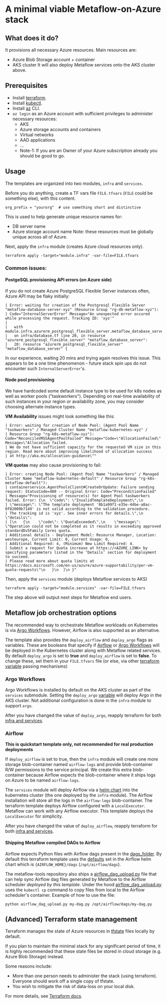 # A minimal viable Metaflow-on-Azure stack

## What does it do?
It provisions all necessary Azure resources. Main resources are:
* Azure Blob Storage account + container
* AKS cluster
It will also deploy Metaflow services onto the AKS cluster above.

## Prerequisites

* Install [terraform](https://learn.hashicorp.com/tutorials/terraform/install-cli).
* Install [kubectl](https://kubernetes.io/docs/tasks/tools/#kubectl).
* Install [az](https://docs.microsoft.com/en-us/cli/azure/install-azure-cli) CLI.
* `az login` as an Azure account with sufficient privileges to administer necessary resources:
  * AKS
  * Azure storage accounts and containers
  * Virtual networks
  * AAD applications
  * ...
  * Note-1: If you are an Owner of your Azure subscription already you should be good to go.

## Usage
The templates are organized into two modules, `infra` and `services`.

Before you do anything, create a TF vars file `FILE.tfvars` (`FILE` could be something else), with this content.

    org_prefix = "yourorg"  # use something short and distinctive

This is used to help generate unique resource names for:
* DB server name
* Azure storage account name
Note: these resources must be globally unique across all of Azure.


Next, apply the `infra` module (creates Azure cloud resources only).

    terraform apply -target="module.infra" -var-file=FILE.tfvars


### Common issues:
#### PostgeSQL provisioning API errors (on Azure side)

If you do not create Azure PostgreSQL Flexible Server instances often, Azure API may be flaky initially:

    | Error: waiting for creation of the Postgresql Flexible Server "metaflow-database-server-xyz" (Resource Group "rg-db-metaflow-xyz"):
    | Code="InternalServerError" Message="An unexpected error occured while processing the request. Tracking ID: 'xyz'"
    |
    |   with module.infra.azurerm_postgresql_flexible_server.metaflow_database_server,
    |   on infra/database.tf line 20, in resource "azurerm_postgresql_flexible_server" "metaflow_database_server":
    |   20: resource "azurerm_postgresql_flexible_server" "metaflow_database_server" {
In our experience, waiting 20 mins and trying again resolves this issue. This appears to be a one time phenomenon - future
stack spin ups do not encounter such `InternalServerError`'s.

#### Node pool provisioning
We have hardcoded some default instance type to be used for k8s nodes as well as worker pools ("taskworkers"). Depending
on real-time availability of such instances in your region or availability zone, you may consider choosing alternate instance types.

**VM Availability** issues might look something like this:

    | Error: waiting for creation of Node Pool: (Agent Pool Name "taskworkers" / Managed Cluster Name "metaflow-kubernetes-xyz" /
    | Resource Group "rg-k8s-metaflow-xyz"): Code="ReconcileVMSSAgentPoolFailed" Message="Code=\"AllocationFailed\" Message=\"Allocation failed.
    | We do not have sufficient capacity for the requested VM size in this region. Read more about improving likelihood of allocation success
    | at http://aka.ms/allocation-guidance\""

**VM quotas** may also cause provisioning to fail:

    | Error: creating Node Pool: (Agent Pool Name "taskworkers" / Managed Cluster Name "metaflow-kubernetes-default" / Resource Group "rg-k8s-metaflow-default"):
    | containerservice.AgentPoolsClient#CreateOrUpdate: Failure sending request: StatusCode=400 -- Original Error: Code="PreconditionFailed"
    | Message="Provisioning of resource(s) for Agent Pool taskworkers failed. Error: {\n  \"code\": \"InvalidTemplateDeployment\",\n
    | \"message\": \"The template deployment '8b1a99f1-e35e-44be-a8ac-0f82009b7149' is not valid according to the validation procedure.
    | The tracking id is 'xyz'. See inner errors for details.\",\n  \"details\":
    | [\n   {\n    \"code\": \"QuotaExceeded\",\n    \"message\": \"Operation could not be completed as it results in exceeding approved standardDv5Family Cores quota.
    | Additional details - Deployment Model: Resource Manager, Location: westeurope, Current Limit: 0, Current Usage: 0,
    | Additional Required: 4, (Minimum) New Limit Required: 4.
    | Submit a request for Quota increase at https://<AZURE_LINK> by specifying parameters listed in the ‘Details’ section for deployment to succeed.
    | Please read more about quota limits at https://docs.microsoft.com/en-us/azure/azure-supportability/per-vm-quota-requests\"\n   }\n  ]\n }"

Then, apply the `services` module (deploys Metaflow services to AKS)

    terraform apply -target="module.services" -var-file=FILE.tfvars

The step above will output next steps for Metaflow end users.

## Metaflow job orchestration options
The recommended way to orchestrate Metaflow workloads on Kubernetes is via [Argo Workflows](https://docs.metaflow.org/going-to-production-with-metaflow/scheduling-metaflow-flows/scheduling-with-argo-workflows). However, Airflow is also supported as an alternative.

The template also provides the `deploy_airflow` and `deploy_argo` flags as variables. These are booleans that specify if [Airflow](https://airflow.apache.org/) or [Argo Workflows](https://argoproj.github.io/argo-workflows/) will be deployed in the Kubernetes cluster along with Metaflow related services. By default `deploy_argo` is set to __true__ and `deploy_airflow` is set to __false__.
To change these, set them in your `FILE.tfvars` file (or else, via other [terraform variable](https://www.terraform.io/language/values/variables) passing mechanisms)

### Argo Workflows
Argo Workflows is installed by default on the AKS cluster as part of the `services` submodule. Setting the `deploy_argo` [variable](./variables.tf) will deploy Argo in the AKS cluster. Not additional configuration is done in the `infra` module to support `argo`.

After you have changed the value of `deploy_argo`, reapply terraform for both [infra and services](#usage).

### Airflow

**This is quickstart template only, not recommended for real production deployments**

If `deploy_airflow`  is set to true, then the `infra` module will create one more storage blob-container named `airflow-logs` and provide blob-container R/W permissions to the service principal. We create this extra blob-container because Airflow expects the blob-container where it ships logs on Azure to be named `airflow-logs`.

The `services` module will deploy Airflow via a [helm chart](https://airflow.apache.org/docs/helm-chart/stable/index.html) into the kubernetes cluster (the one deployed by the `infra` module). The Airflow installation will store all the logs in the `airflow-logs` blob-container. The terraform template deploys Airflow configured with a `LocalExecutor`. Metaflow can work with any Airflow executor. This template deploys the `LocalExecutor` for simplicity.

After you have changed the value of `deploy_airflow`, reapply terraform for both [infra and services](#usage).

#### Shipping Metaflow compiled DAGs to Airflow
Airflow expects Python files with Airflow dags present in the [dags_folder](https://airflow.apache.org/docs/apache-airflow/2.2.0/configurations-ref.html#dags-folder). By default this terraform template uses the [defaults](https://airflow.apache.org/docs/helm-chart/stable/parameters-ref.html#airflow) set in the Airflow helm chart which is `{AIRFLOW_HOME}/dags` (`/opt/airflow/dags`).

The metaflow-tools repository also ships a [airflow_dag_upload.py](../../scripts/airflow_dag_upload.py) file that can help sync Airflow dag files generated by Metaflow to the Airflow scheduler _deployed by this template_. Under the hood [airflow_dag_upload.py](../../scripts/airflow_dag_upload.py) uses the `kubectl cp` command to copy files from local to the Airflow scheduler's container. Example of how to use the file:
```
python airflow_dag_upload.py my-dag.py /opt/airflow/dags/my-dag.py
```

## (Advanced) Terraform state management
Terraform manages the state of Azure resources in [tfstate](https://www.terraform.io/language/state) files locally by default.

If you plan to maintain the minimal stack for any significant period of time, it is highly
recommended that these state files be stored in cloud storage (e.g. Azure Blob Storage) instead.

Some reasons include:
* More than one person needs to administer the stack (using terraform). Everyone should work off
  a single copy of tfstate.
* You wish to mitigate the risk of data-loss on your local disk.

For more details, see [Terraform docs](https://www.terraform.io/language/settings/backends/configuration).
